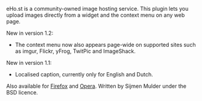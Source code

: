 eHo.st is a community-owned image hosting service. This plugin lets you upload images directly from a widget and the context menu on any web page.

New in version 1.2:

 * The context menu now also appears page-wide on supported sites such as imgur, Flickr, yFrog, TwitPic and ImageShack.

New in version 1.1:

 * Localised caption, currently only for English and Dutch.

Also available for [Firefox](https://addons.mozilla.org/en-US/firefox/addon/ehost/) and [Opera](http://github.com/sjmulder/ehost-opera). Written by Sijmen Mulder under the BSD licence.